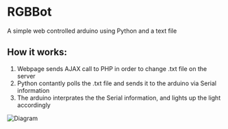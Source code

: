 RGBBot
========
A simple web controlled arduino using Python and a text file


How it works:
--------
1. Webpage sends AJAX call to PHP in order to change .txt file on the server
2. Python contantly polls the .txt file and sends it to the arduino via Serial information
3. The arduino interprates the the Serial information, and lights up the light accordingly

![Diagram](http://25.media.tumblr.com/ef3efde8951830a5785dcc8249dc9d52/tumblr_mvhpb753Ly1rzvzy0o1_500.png)

